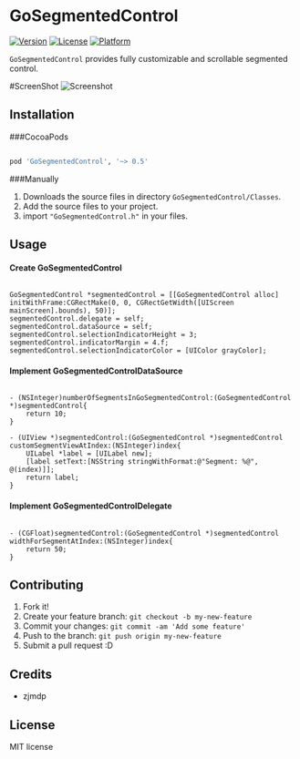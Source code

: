 # GoSegmentedControl

[![Version](https://img.shields.io/cocoapods/v/GoSegmentedControl.svg?style=flat)](http://cocoapods.org/pods/GoSegmentedControl)
[![License](https://img.shields.io/cocoapods/l/GoSegmentedControl.svg?style=flat)](http://cocoapods.org/pods/GoSegmentedControl)
[![Platform](https://img.shields.io/cocoapods/p/GoSegmentedControl.svg?style=flat)](http://cocoapods.org/pods/GoSegmentedControl)


`GoSegmentedControl` provides fully customizable and scrollable segmented control.

#ScreenShot
![Screenshot](./Screenshots/screenshot.gif "screenshot")

## Installation
###CocoaPods
```ruby

pod 'GoSegmentedControl', '~> 0.5'

```

###Manually
1. Downloads the source files in directory `GoSegmentedControl/Classes`.
2. Add the source files to your project.
3. import `"GoSegmentedControl.h"` in your files.

## Usage
#### Create GoSegmentedControl

```objc

GoSegmentedControl *segmentedControl = [[GoSegmentedControl alloc] initWithFrame:CGRectMake(0, 0, CGRectGetWidth([UIScreen mainScreen].bounds), 50)];
segmentedControl.delegate = self;
segmentedControl.dataSource = self;
segmentedControl.selectionIndicatorHeight = 3;
segmentedControl.indicatorMargin = 4.f;
segmentedControl.selectionIndicatorColor = [UIColor grayColor];

```

#### Implement GoSegmentedControlDataSource

```objc

- (NSInteger)numberOfSegmentsInGoSegmentedControl:(GoSegmentedControl *)segmentedControl{
    return 10;
}

- (UIView *)segmentedControl:(GoSegmentedControl *)segmentedControl customSegmentViewAtIndex:(NSInteger)index{
    UILabel *label = [UILabel new];
    [label setText:[NSString stringWithFormat:@"Segment: %@", @(index)]];
    return label;
}

```

#### Implement GoSegmentedControlDelegate

```objc

- (CGFloat)segmentedControl:(GoSegmentedControl *)segmentedControl widthForSegmentAtIndex:(NSInteger)index{
    return 50;
}

```

## Contributing

1. Fork it!
2. Create your feature branch: `git checkout -b my-new-feature`
3. Commit your changes: `git commit -am 'Add some feature'`
4. Push to the branch: `git push origin my-new-feature`
5. Submit a pull request :D

## Credits

* zjmdp

## License

MIT license
